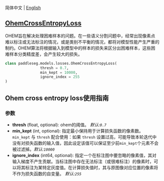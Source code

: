 简体中文 | [English](OhemCrossEntropyLoss_en.md)
## [OhemCrossEntropyLoss](../../../paddleseg/models/losses/ohem_cross_entropy_loss.py)
OHEM旨在解决处理困难样本的问题。在一些语义分割问题中，经常出现像素点难以标注或无法标注的情况，或是类别不平衡的情况，都将对模型性能产生严重的制约。OHEM算法将根据输入到模型中的样本的损失来区分出困难样本，这些困难样本分类精度差，会产生较大的损失。

```python
class paddleseg.models.losses.OhemCrossEntropyLoss(
                thresh = 0.7,
                min_kept = 10000,
                ignore_index = 255
)
```

## Ohem cross entropy loss使用指南

### 参数
* **thresh** (float, optional): ohem的阈值。 *默认:``0.7``*
* **min_kept** (int, optional): 指定最小保持用于计算损失函数的像素数。``min_kept`` 与 ``thresh`` 配合使用：如果 ``thresh`` 设置过高，可能导致本轮迭代中没有对损失函数的输入值，因此设定该值可以保证至少前``min_kept``个元素不会被过滤掉。*默认:``10000``*
* **ignore_index** (int64, optional): 指定一个在标注图中要忽略的像素值，其对输入梯度不产生贡献。当标注图中存在无法标注（或很难标注）的像素时，可以将其标注为某特定灰度值。在计算损失值时，其与原图像对应位置的像素将不作为损失函数的自变量。 *默认:``255``*
